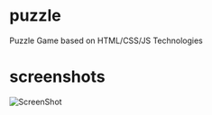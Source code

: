 puzzle
======

Puzzle Game based on HTML/CSS/JS Technologies

screenshots
======

![ScreenShot](https://raw.github.com/crdlc/FOS-Slides/master/template/images/puzzle%201.png)